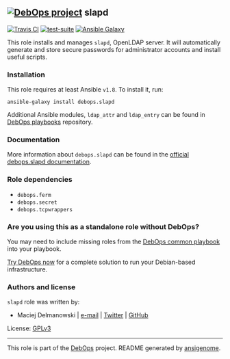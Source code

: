 ## [![DebOps project](http://debops.org/images/debops-small.png)](http://debops.org) slapd

[![Travis CI](http://img.shields.io/travis/debops/ansible-slapd.svg?style=flat)](http://travis-ci.org/debops/ansible-slapd) [![test-suite](http://img.shields.io/badge/test--suite-ansible--slapd-blue.svg?style=flat)](https://github.com/debops/test-suite/tree/master/ansible-slapd/)  [![Ansible Galaxy](http://img.shields.io/badge/galaxy-debops.slapd-660198.svg?style=flat)](https://galaxy.ansible.com/list#/roles/2243)


This role installs and manages `slapd`, OpenLDAP server. It will
automatically generate and store secure passwords for administrator
accounts and install useful scripts.

### Installation

This role requires at least Ansible `v1.8`. To install it, run:

    ansible-galaxy install debops.slapd

Additional Ansible modules, `ldap_attr` and `ldap_entry` can be found in
[DebOps playbooks](https://github.com/debops/debops-playbooks/) repository.

### Documentation

More information about `debops.slapd` can be found in the
[official debops.slapd documentation](http://docs.debops.org/en/latest/ansible/roles/debops.slapd.html).


### Role dependencies

- `debops.ferm`
- `debops.secret`
- `debops.tcpwrappers`

### Are you using this as a standalone role without DebOps?

You may need to include missing roles from the [DebOps common
playbook](https://github.com/debops/debops-playbooks/blob/master/playbooks/service/slapd.yml)
into your playbook.

[Try DebOps now](https://github.com/debops/debops) for a complete solution to run your Debian-based infrastructure.





### Authors and license

`slapd` role was written by:
- Maciej Delmanowski | [e-mail](mailto:drybjed@gmail.com) | [Twitter](https://twitter.com/drybjed) | [GitHub](https://github.com/drybjed)

License: [GPLv3](https://tldrlegal.com/license/gnu-general-public-license-v3-%28gpl-3%29)

***

This role is part of the [DebOps](http://debops.org/) project. README generated by [ansigenome](https://github.com/nickjj/ansigenome/).
